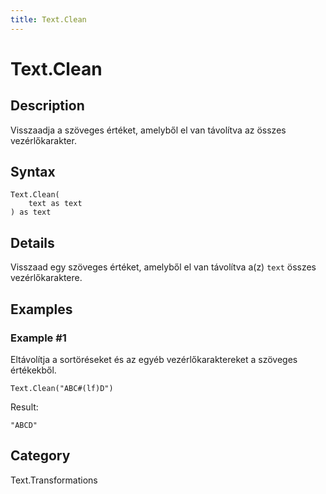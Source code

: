 ```yaml
---
title: Text.Clean
---
```


# Text.Clean


## Description

Visszaadja a szöveges értéket, amelyből el van távolítva az összes vezérlőkarakter.


## Syntax

```powerquery
Text.Clean(
    text as text
) as text
```


## Details

Visszaad egy szöveges értéket, amelyből el van távolítva a(z) <code>text</code> összes vezérlőkaraktere.


## Examples

### Example #1 
Eltávolítja a sortöréseket és az egyéb vezérlőkaraktereket a szöveges értékekből.
```powerquery
Text.Clean("ABC#(lf)D")
```

Result: 
```powerquery
"ABCD"
```




## Category
Text.Transformations
